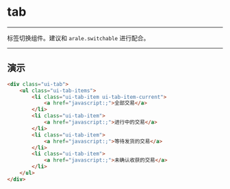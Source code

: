 # tab

---

标签切换组件。建议和 `arale.switchable` 进行配合。

---

## 演示

<link type="text/css" rel="stylesheet" media="screen" href="src/tab.css">
<style>
a { color:#08c; }
a:hover { color:#0fa; }
a:active { color:#f60; }
a:visited { color:#000; }
</style>

````html
<div class="ui-tab">
    <ul class="ui-tab-items">
        <li class="ui-tab-item ui-tab-item-current">
            <a href="javascript:;">全部交易</a>
        </li>
        <li class="ui-tab-item">
            <a href="javascript:;">进行中的交易</a>
        </li>
        <li class="ui-tab-item">
            <a href="javascript:;">等待发货的交易</a>
        </li>
        <li class="ui-tab-item">
            <a href="javascript:;">未确认收获的交易</a>
        </li>
    </ul>
</div>
````
